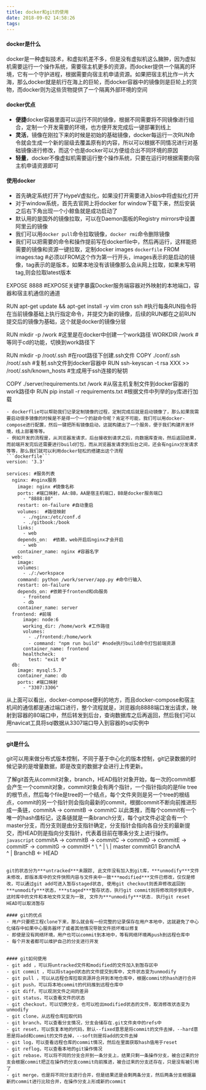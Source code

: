 ```yaml
---
title: docker和git的使用
date: 2018-09-02 14:58:26
tags:
---
```

#### docker是什么
docker是一种虚拟技术，和虚拟机差不多，但是没有虚拟机这么臃肿，因为虚拟机需要运行一个操作系统，需要宿主机更多的资源，而docker提供一个隔离的环境，它有一个守护进程，根据需要向宿主机申请资源。如果把宿主机比作一片大海，那么docker就是航行在海上的巨轮，而docker容器中的镜像则是巨轮上的货物，而docker则为这些货物提供了一个隔离外部环境的空间
<!-- more -->
#### docker优点
- **便捷**docker容器里面可以运行不同的镜像，根据不同需要将不同镜像进行组合，定制一个开发需要的环境，也方便开发完成后一键部署到线上
-  **灵活**，镜像在刚拉下来的时候是初始的基础镜像，docker每运行一次RUN命令就会生成一个新的层级去覆盖原有的内容，所以可以根据不同情况进行对基础镜像进行修改，而这个也是docker可以方便组合出不同环境的原因
- **轻量**，docker不像虚拟机需要运行整个操作系统，只要在运行时根据需要向宿主机申请资源即可

#### 使用docker
- 首先确定系统打开了HypeV虚拟化，如果没打开需要进入bios中将虚拟化打开
- 对于window系统，首先去官网上将docker for window下载下来，然后安装之后右下角出现一个小鲸鱼就是成功启动了
- 默认用的是国外的镜像拉取，可以在Daemon面板的Registry mirrors中设置阿里云的镜像
- 我们可以用```docker pull```命令拉取镜像，```docker rmi```命令删除镜像
- 我们可以把需要的命令和操作提前写在dockerfile中，然后再运行，这样能把需要的镜像和资源一键拉取，定制docker images
```dockerfile```
FROM images:tag #必须以FROM这个作为第一行开头，images表示的是启动的镜像，tag表示的是版本，如果本地没有该镜像那么会从网上拉取，如果未写明tag,则会拉取latest版本

EXPOSE 8888 #EXPOSE关键字暴露Docker服务端容器对外映射的本地端口，容器和宿主机通信的通道

RUN apt-get update && apt-get install -y vim cron ssh
#执行每条RUN指令将在当前镜像基础上执行指定命令，并提交为新的镜像，后续的RUN都在之前RUN提交后的镜像为基础，这个就是docker的镜像分层

RUN mkdir -p /work #这里是在docker中创建一个work路径
WORKDIR /work #等同于cd的功能，切换到work路径下

RUN mkdir -p /root/.ssh	#在root路径下创建.ssh文件
COPY ./conf/.ssh /root/.ssh  #复制.ssh文件到docker容器中
RUN ssh-keyscan -t rsa XXX >> /root/.ssh/known_hosts #生成用于ssh连接的秘钥

COPY ./server/requirements.txt /work #从宿主机复制文件到docker容器的work路径中
RUN pip install -r requirements.txt #根据文件中列举的py库进行加载
```
- dockerflie可以帮助我们记录定制镜像的过程，定制完成后就是启动镜像了，那么如果我需要启动很多镜像的时候是不是得一个一个的敲命令呢？肯定不可能，我们可以用docker-compose进行配置，然后一键把所有镜像启动，这就构建出了一个服务，便于我们构建开发环境，线上部署等等。
- 例如开发的流程是，从浏览器发请求，后台接收到请求之后，向数据库查询，然后返回结果，而前端开发完后还需要进行build打包，而从浏览器发请求到后台之间，还会有nginx分发请求等等，那么我们就可以利用docker轻松的搭建出这个流程
```dockerfile```
version: '3.3'

services: #服务列表
  nginx: #nginx服务
    image: nginx #镜像名称
    ports: #端口映射，AA:BB，AA是宿主机端口，BB是docker服务端口
      - "8888:80"
    restart: on-failure #自动重启
    volumes:  #路径映射
      - ./nginx:/etc/conf.d
      - ./gitbook:/book
    links:
      - web
    depends_on:  #依赖，web开启后nginx才会开启
      - web
    container_name: nginx #容器名字
  web:
    image: 
    volumes:
      - ./:/workspace
    command: python /work/server/app.py #命令行输入
    restart: on-failure
    depends_on: #依赖于frontend和db服务
      - frontend
      - db
    container_name: server
  frontend: #前端
      image: node:6
      working_dir: /home/work #工作路径
      volumes:
        - ./frontend:/home/work
        - command: "npm run build" #node执行build命令打包前端资源
      container_name: frontend
      healthcheck:
        test: "exit 0"
  db:
    image: mysql:5.7
    container_name: db
    ports: #端口映射
      - "3307:3306"
```
从上面可以看出，docker-compose便利的地方，而且docker-compose和宿主机间的通信都是通过端口进行，整个流程就是，浏览器向8888端口发出请求，映射到容器的80端口中，然后转发到后台，查询数据库之后再返回，然后我们可以用navicat工具将sql数据从3307端口导入到容器的sql实例中

-----

#### git是什么
git可以用来做分布式版本控制，不同于基于中心化的版本控制，git记录数据的时候记录的是增量数据，即是改变的数据才会进行上传更新。

了解git首先从commit对象，branch，HEAD指针对象开始，每一次的commit都会产生一个commit对象，commit对象会有两个指针，一个指针指向的是file tree的根节点，然后每个file是tree的一个结点，每个文件夹则是另一个tree的根结点，commit的另一个指针则会指向最新的commit，根据commit不断向前推进形成一条链，commitA -> commitB -> commitC 以此类推，而每个commit有一个唯一的hash值标记，这条链就是一条branch分支，每个git文件必定会有一个master分支，而分支则是由分支指针确定，分支指针会指向各自分支的最新提交，而HEAD则是指向分支指针，代表着目前在哪条分支上进行操作。
```javascript```
commitA -> commitB -> commitC -> commitD -> commitE -> commitF -> commitG -> commitH 
						^                                            \          ^
						|                                             \         |
		              master                    			         commitG1  BranchA			
																		^
																		| 
																	  BranchB <- HEAD


```

git的状态分为***untracked***未跟踪, 此文件没有加入到git库，***unmodify***文件未修改，即版本库中的文件快照内容与文件夹中一致***modified***文件已修改，仅仅是修改，可以通过git add可进入暂存staged状态, 使用git checkout则丢弃修改返回到***unmodify***状态，***staged***暂存状态，执行git commit则将修改同步到库中，这时库中的文件和本地文件又变为一致, 文件为***unmodify***状态. 执行git reset HEAD可以取消暂存

#### git的优点
- 用户只要把工程clone下来，那么就会有一份完整的记录保存在用户本地中，这就避免了中心化储存中如果中心服务器坏了或者其他情况导致文件损坏难以修复
- 即使是没有网络环境，用户也可以commit到本地中，等有网络环境再push到远程仓库中
- 每个开发者都可以维护自己的分支进行开发


#### git如何使用
- git add ，可以将untracked文件和modified的文件加入到暂存区中
- git commit ，可以将staged状态的文件提交到库中，文件状态变为unmodify
- git pull ，可以从远程仓库拉取资源并合并到本地仓库中，根据commit的hash进行合并
- git push，可以将本地commit的代码推到远程仓库中
- git diff，可以观测文件之间的差异
- git status，可以查看文件的状态
- git checkout，可以切换分支，也可以检出modified状态的文件，取消修改状态变为unmodify
- git clone，从远程仓库拉取代码
- git branch，可以查看分支情况，分支会储存在.git文件夹中的refs中
- git reset，可以恢复本地的代码，默认--fixed意思是将commit的文件去掉，--hard意思是将add和commit的文件去掉，--soft则是将add的文件去掉
- git log，可以查看远程仓库的commit情况，然后在里面获取hash值用于reset
- git reflog，可以查看本地的git操作情况
- git rebase，可以将不同的分支合并到一条分支上，结果只剩一条操作分支，被合过来的分支会根据commit把正在操作的分支commit向前推进，被合过来的分支还存在，只是没有被引用了
- git merge，也是将不同分支进行合并，但是结果还是会剩两条分支，然后两条分支根据最新的commit进行比较合并，在操作分支上形成新的commit